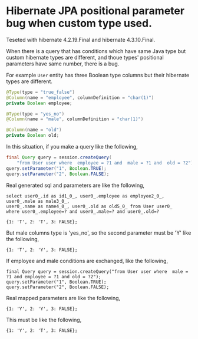 # Hibernate JPA positional parameter bug when custom type used.

Teseted with hibernate 4.2.19.Final and hibernate 4.3.10.Final.

When there is a query that has conditions which have same Java type but custom hibernate types are different,
and thoue types' positional parameters have same number, there is a bug.


For example `User` entity has three Boolean type columns but their hibernate types are different.

```java
@Type(type = "true_false")
@Column(name = "employee", columnDefinition = "char(1)")
private Boolean employee;

@Type(type = "yes_no")
@Column(name = "male", columnDefinition = "char(1)")

@Column(name = "old")
private Boolean old;
```

In this situation, if you make a query like the following,

```java
final Query query = session.createQuery(
    "from User user where  employee = ?1 and  male = ?1 and  old = ?2");
query.setParameter("1", Boolean.TRUE);
query.setParameter("2", Boolean.FALSE);
```

Real generated sql and parameters are like the following,
```
select user0_.id as id1_0_, user0_.employee as employee2_0_, user0_.male as male3_0_,
user0_.name as name4_0_, user0_.old as old5_0_ from User user0_ 
where user0_.employee=? and user0_.male=? and user0_.old=?
```
```
{1: 'T', 2: 'T', 3: FALSE};
```

But male columns type is 'yes_no', so the second parameter must be 'Y' like the following,
```
{1: 'T', 2: 'Y', 3: FALSE};
```

If employee and male conditions are exchanged, like the following,
```
final Query query = session.createQuery("from User user where  male = ?1 and employee = ?1 and old = ?2");
query.setParameter("1", Boolean.TRUE);
query.setParameter("2", Boolean.FALSE);
```
Real mapped parameters are like the following,
```
{1: 'Y', 2: 'Y', 3: FALSE};
```
This must be like the following,
```
{1: 'Y', 2: 'T', 3: FALSE};
```